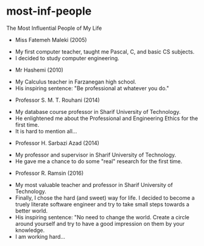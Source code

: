 # most-inf-people
The Most Influential People of My Life


* Miss Fatemeh Maleki (2005)
- My first computer teacher, taught me Pascal, C, and basic CS subjects.
- I decided to study computer engineering.


* Mr Hashemi (2010)
- My Calculus teacher in Farzanegan high school.
- His inspiring sentence: "Be professional at whatever you do."


* Professor S. M. T. Rouhani (2014)
- My database course professor in Sharif University of Technology.
- He enlightened me about the Professional and Engineering Ethics for the first time.
- It is hard to mention all...


* Professor H. Sarbazi Azad (2014)
- My professor and supervisor in Sharif University of Technology.
- He gave me a chance to do some "real" research for the first time.


* Professor R. Ramsin (2016)
- My most valuable teacher and professor in Sharif University of Technology.
- Finally, I chose the hard (and sweet) way for life. I decided to become a truely literate software engineer and  try to take small steps towards a better world.
- His inspiring sentence: "No need to change the world. Create a circle around yourself and try to have a good impression on them by your knowledge.
- I am working hard...

